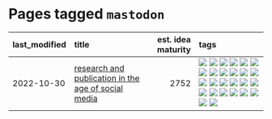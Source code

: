 # Pages tagged `mastodon`

|last_modified|title|est. idea maturity|tags
|:---|:---|---:|:---|
|2022-10-30|[research and publication in the age of social media](../research-and-social.md)|2752|[![](https://img.shields.io/badge/tag-arxiv-539c8)](../tags/arxiv.md) [![](https://img.shields.io/badge/tag-citation-b61d4d)](../tags/citation.md) [![](https://img.shields.io/badge/tag-corrections-b4bfb)](../tags/corrections.md) [![](https://img.shields.io/badge/tag-credit-1fc7b)](../tags/credit.md) [![](https://img.shields.io/badge/tag-curation-17673)](../tags/curation.md) [![](https://img.shields.io/badge/tag-discoverability-a7221f)](../tags/discoverability.md) [![](https://img.shields.io/badge/tag-discussion-467a7)](../tags/discussion.md) [![](https://img.shields.io/badge/tag-feed-b0d845)](../tags/feed.md) [![](https://img.shields.io/badge/tag-git-67053)](../tags/git.md) [![](https://img.shields.io/badge/tag-git-67053)](../tags/git.md) [![](https://img.shields.io/badge/tag-historyofscience-6ee5de)](../tags/historyofscience.md) [![](https://img.shields.io/badge/tag-mastodon-48b79f)](../tags/mastodon.md) [![](https://img.shields.io/badge/tag-openreview-5aa8d1)](../tags/openreview.md) [![](https://img.shields.io/badge/tag-paperswithcode-c34d1)](../tags/paperswithcode.md) [![](https://img.shields.io/badge/tag-platform-87ec15)](../tags/platform.md) [![](https://img.shields.io/badge/tag-publication-b08442)](../tags/publication.md) [![](https://img.shields.io/badge/tag-reproducibility-3ed1c7)](../tags/reproducibility.md) [![](https://img.shields.io/badge/tag-research-57146)](../tags/research.md) [![](https://img.shields.io/badge/tag-retractions-4b28a8)](../tags/retractions.md) [![](https://img.shields.io/badge/tag-search-795a7e)](../tags/search.md) [![](https://img.shields.io/badge/tag-socialmedia-b5656)](../tags/socialmedia.md) [![](https://img.shields.io/badge/tag-stackoverflow-28da35)](../tags/stackoverflow.md) [![](https://img.shields.io/badge/tag-subscription-ea4c14)](../tags/subscription.md) [![](https://img.shields.io/badge/tag-transparency-95c41e)](../tags/transparency.md) [![](https://img.shields.io/badge/tag-twitter-81aec0)](../tags/twitter.md) [![](https://img.shields.io/badge/tag-validation-d12fe)](../tags/validation.md)|